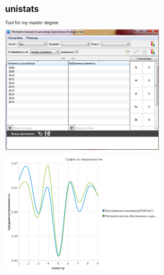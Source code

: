 # unistats
Tool for my master degree

![create qooxdoo class](gui1.png)

![create qooxdoo class](gui2.png)
